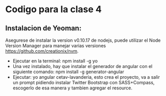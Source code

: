 Codigo para la clase 4
================================

Instalacion de Yeoman:
-------------------------

Asegurese de instalar la version v0.10.17 de nodejs, puede utilizar el Node Version Manager para manejar varias versiones
https://github.com/creationix/nvm.

* Ejecutar en la terminal: npm install -g yo
* Una vez instalado, hay que instalar el generador de angular con el siguiente comando: npm install -g generator-angular
* Ejecutar: yo angular cetav-lavanderia, esto crea el proyecto, va a salir un prompt pidiendo instalar
  Twitter Bootstrap con SASS+Compass, escogerlo de esa manera y tambien agregar el resource.

